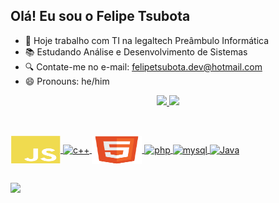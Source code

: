 ## Olá! Eu sou o Felipe Tsubota

- 🚀 Hoje trabalho com TI na legaltech Preâmbulo Informática
- 📚 Estudando Análise e Desenvolvimento de Sistemas
- 🔍 Contate-me no e-mail: felipetsubota.dev@hotmail.com
- 😄 Pronouns: he/him

<div align="center">
  <a href="https://github.com/ftsubota">
  <img height="180em" src="https://github-readme-stats.vercel.app/api?username=ftsubota&show_icons=true&theme=dracula&include_all_commits=true&count_private=true"/>
  <img height="180em" src="https://github-readme-stats.vercel.app/api/top-langs/?username=ftsubota&layout=compact&langs_count=7&theme=dracula"/>
</div>

  ##
  
<div style="display: inline_block"><br>
  <img align="center" alt="Js" height="45" width="80" src="https://raw.githubusercontent.com/devicons/devicon/master/icons/javascript/javascript-plain.svg">
  <img align="center" alt="c++" height="45" width="80" src="https://cdn.jsdelivr.net/gh/devicons/devicon/icons/cplusplus/cplusplus-original.svg" />
  <img align="center" alt="HTML5" height="45" width="80" src="https://raw.githubusercontent.com/devicons/devicon/master/icons/html5/html5-original.svg">
  <img align="center" alt="php" height="45" width="80" src="https://cdn.jsdelivr.net/gh/devicons/devicon/icons/php/php-original.svg" />
  <img align="center" alt="mysql" height="45" width="80" src="https://cdn.jsdelivr.net/gh/devicons/devicon/icons/mysql/mysql-original.svg" />
  <img align="center" alt="Java" height="45" width="80" src="https://cdn.iconscout.com/icon/free/png-512/java-43-569305.png" />
</div>
  
 ## 
  
<div> 
  <a href="https://www.linkedin.com/in/felipe-tsubota-placidio-8919211bb/" target="_blank"><img src="https://img.shields.io/badge/-LinkedIn-%230077B5?style=for-the-badge&logo=linkedin&logoColor=white" target="_blank"></a> 
 
 ##


 
</div>
